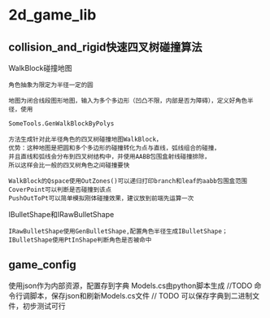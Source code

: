# 2d_game_lib
## collision_and_rigid快速四叉树碰撞算法
WalkBlock碰撞地图
    
    角色抽象为限定为半径一定的圆
  
    地图为闭合线段图形地图，输入为多个多边形（凹凸不限，内部是否为障碍），定义好角色半径，使用
  
    SomeTools.GenWalkBlockByPolys
    
    方法生成针对此半径角色的四叉树碰撞地图WalkBlock，
    优势：这种地图是把圆和多个多边形的碰撞转化为点与直线，弧线组合的碰撞，
    并且直线和弧线会分布到四叉树结构中，并使用AABB包围盒射线碰撞排除，
    所以这样会比一般的四叉树角色之间碰撞要快
    
    WalkBlock的Qspace使用OutZones()可以递归打印branch和leaf的aabb包围盒范围
    CoverPoint可以判断是否碰撞到该点
    PushOutToPt可以简单模拟刚体碰撞效果，建议放到前端先运算一次

IBulletShape和IRawBulletShape
    
    IRawBulletShape使用GenBulletShape,配置角色半径生成IBulletShape；
    IBulletShape使用PtInShape判断角色是否被命中

## game_config
使用json作为内部资源，配置存到字典
Models.cs由python脚本生成 //TODO 命令行调脚本，保存json和刷新Models.cs文件
// TODO 可以保存字典到二进制文件，初步测试可行
